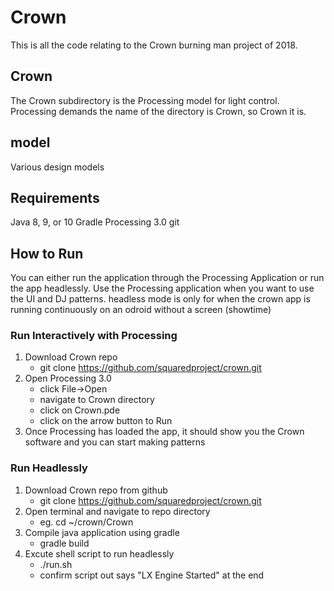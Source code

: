 # Crown

This is all the code relating to the Crown burning man project of 2018.

## Crown

The Crown subdirectory is the Processing model for light control. Processing demands the name
of the directory is Crown, so Crown it is.

## model

Various design models

## Requirements
Java 8, 9, or 10
Gradle
Processing 3.0
git

## How to Run
You can either run the application through the Processing Application or run the app headlessly.  Use the Processing application when you want to use the UI and DJ patterns.  headless mode is only for when the crown app is running continuously on an odroid without a screen (showtime)

### Run Interactively with Processing
1.  Download Crown repo
    - git clone https://github.com/squaredproject/crown.git
2.  Open Processing 3.0
    - click File->Open
    - navigate to Crown directory
    - click on Crown.pde 
    - click on the arrow button to Run
3.  Once Processing has loaded the app, it should show you the Crown software and you can start making patterns

### Run Headlessly
1.  Download Crown repo from github
    - git clone https://github.com/squaredproject/crown.git
2.  Open terminal and navigate to repo directory
    - eg. cd ~/crown/Crown
3.  Compile java application using gradle
    - gradle build
4.  Excute shell script to run headlessly
    - ./run.sh
    - confirm script out says "LX Engine Started" at the end


